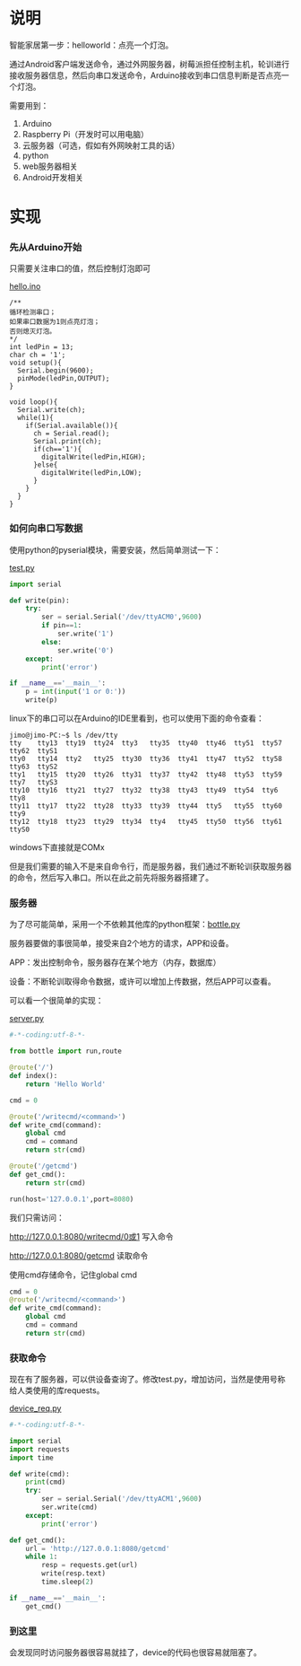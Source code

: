 # 说明
智能家居第一步：helloworld：点亮一个灯泡。

通过Android客户端发送命令，通过外网服务器，树莓派担任控制主机，轮训进行接收服务器信息，然后向串口发送命令，Arduino接收到串口信息判断是否点亮一个灯泡。

需要用到：
1. Arduino
2. Raspberry Pi（开发时可以用电脑）
3. 云服务器（可选，假如有外网映射工具的话）
4. python
5. web服务器相关
6. Android开发相关

# 实现
### 先从Arduino开始
只需要关注串口的值，然后控制灯泡即可

[hello.ino](https://github.com/jimolonely/iot/blob/master/1-helloworld/hello.ino)
```arduino
/**
循环检测串口；
如果串口数据为1则点亮灯泡；
否则熄灭灯泡。
*/
int ledPin = 13;
char ch = '1';
void setup(){
  Serial.begin(9600);
  pinMode(ledPin,OUTPUT);
}

void loop(){
  Serial.write(ch);
  while(1){
    if(Serial.available()){
      ch = Serial.read();
      Serial.print(ch);
      if(ch=='1'){
        digitalWrite(ledPin,HIGH);
      }else{
        digitalWrite(ledPin,LOW);
      }
    }
  }
}
```
### 如何向串口写数据
使用python的pyserial模块，需要安装，然后简单测试一下：

[test.py](https://github.com/jimolonely/iot/blob/master/1-helloworld/test.py)
```python
import serial

def write(pin):
    try:
        ser = serial.Serial('/dev/ttyACM0',9600)
        if pin==1:
            ser.write('1')
        else:
            ser.write('0')
    except:
        print('error')

if __name__=='__main__':
    p = int(input('1 or 0:'))
    write(p)
```
linux下的串口可以在Arduino的IDE里看到，也可以使用下面的命令查看：
```shell
jimo@jimo-PC:~$ ls /dev/tty
tty    tty13  tty19  tty24  tty3   tty35  tty40  tty46  tty51  tty57  tty62  ttyS1
tty0   tty14  tty2   tty25  tty30  tty36  tty41  tty47  tty52  tty58  tty63  ttyS2
tty1   tty15  tty20  tty26  tty31  tty37  tty42  tty48  tty53  tty59  tty7   ttyS3
tty10  tty16  tty21  tty27  tty32  tty38  tty43  tty49  tty54  tty6   tty8   
tty11  tty17  tty22  tty28  tty33  tty39  tty44  tty5   tty55  tty60  tty9   
tty12  tty18  tty23  tty29  tty34  tty4   tty45  tty50  tty56  tty61  ttyS0 
```
windows下直接就是COMx

但是我们需要的输入不是来自命令行，而是服务器，我们通过不断轮训获取服务器的命令，然后写入串口。所以在此之前先将服务器搭建了。

### 服务器
为了尽可能简单，采用一个不依赖其他库的python框架：[bottle.py](https://github.com/bottlepy/bottle)

服务器要做的事很简单，接受来自2个地方的请求，APP和设备。

APP：发出控制命令，服务器存在某个地方（内存，数据库）

设备：不断轮训取得命令数据，或许可以增加上传数据，然后APP可以查看。

可以看一个很简单的实现：

[server.py](https://github.com/jimolonely/iot/blob/master/1-helloworld/web-server/server.py)
```python
#-*-coding:utf-8-*-

from bottle import run,route

@route('/')
def index():
    return 'Hello World'

cmd = 0

@route('/writecmd/<command>')
def write_cmd(command):
    global cmd
    cmd = command
    return str(cmd)

@route('/getcmd')
def get_cmd():
    return str(cmd)

run(host='127.0.0.1',port=8080)
```
我们只需访问：

http://127.0.0.1:8080/writecmd/0或1 写入命令

http://127.0.0.1:8080/getcmd 读取命令

使用cmd存储命令，记住global cmd
```python
cmd = 0
@route('/writecmd/<command>')
def write_cmd(command):
    global cmd
    cmd = command
    return str(cmd)
```

### 获取命令
现在有了服务器，可以供设备查询了。修改test.py，增加访问，当然是使用号称给人类使用的库requests。

[device_req.py](https://github.com/jimolonely/iot/blob/master/1-helloworld/device_req.py)
```python
#-*-coding:utf-8-*-

import serial
import requests
import time

def write(cmd):
    print(cmd)
    try:
        ser = serial.Serial('/dev/ttyACM1',9600)
        ser.write(cmd)
    except:
        print('error')

def get_cmd():
    url = 'http://127.0.0.1:8080/getcmd'
    while 1:
        resp = requests.get(url)
        write(resp.text)
        time.sleep(2)

if __name__=='__main__':
    get_cmd()
```

### 到这里

会发现同时访问服务器很容易就挂了，device的代码也很容易就阻塞了。

